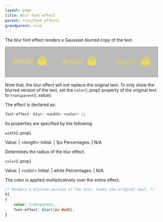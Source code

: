 ```yaml
---
layout: page
title: Blur font effect
parent: rcss/font_effects
grandparent: rcss
---
```


The blur font effect renders a Gaussian blurred copy of the text.

![Blur sample](blur.png)

Note that, the blur effect will not replace the original text. To only show the blurred version of the text, set the `color`{:.prop} property of the original text to `transparent`{:.value}.

The effect is declared as:

```css
font-effect: blur( <width> <color> );
```

Its properties are specified by the following.

`width`{:.prop}

Value: | \<length\>
Initial: | 1px
Percentages: | N/A

Determines the radius of the blur effect.

`color`{:.prop}

Value: | \<color\>
Initial: | white
Percentages: | N/A

The color is applied multiplicatively over the entire effect.


```css
/* Renders a blurred version of the text, hides the original text. */
h1
{
	color: transparent;
	font-effect: blur(3px #ed5);
}
```
